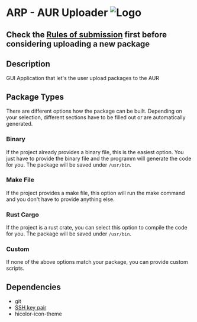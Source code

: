 # ARP - AUR Uploader ![Logo](resources/icons/arp.png)

## Check the [Rules of submission](https://wiki.archlinux.org/title/AUR_submission_guidelines#Rules_of_submission) first before considering uploading a new package

## Description

GUI Application that let's the user upload packages to the AUR

## Package Types

There are different options how the package can be built. Depending on your selection, different sections have to be filled out or are automatically generated.

### Binary

If the project already provides a binary file, this is the easiest option. You just have to provide the binary file and the programm will generate the code for you. The package will be saved under `/usr/bin`.

### Make File

If the project provides a make file, this option will run the make command and you don't have to provide anything else.

### Rust Cargo

If the project is a rust crate, you can select this option to compile the code for you. The package will be saved under `/usr/bin`.

### Custom

If none of the above options match your package, you can provide custom scripts.

## Dependencies

- git
- [SSH key pair](https://wiki.archlinux.org/title/AUR_submission_guidelines#Authentication)
- hicolor-icon-theme
